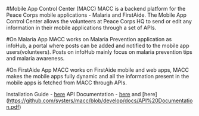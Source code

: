 #Mobile App Control Center (MACC)
MACC is a backend platform for the Peace Corps mobile applications - Malaria and FirstAide. The Mobile App Control Center allows the volunteers at Peace Corps HQ to send or edit any information in their mobile applications through a set of APIs.

#On Malaria App
MACC works on Malaria Prevention application as infoHub, a portal where posts can be added and notified to the mobile app users(volunteers). Posts on infoHub mainly focus on malaria prevention tips and malaria awareness.

#On FirstAide App
MACC works on FirstAide mobile and web apps, MACC makes the mobile apps fully dynamic and all the information present in the mobile apps is fetched from MACC through APIs.


Installation Guide - [here](https://github.com/systers/macc/blob/develop/docs/Installation%20Guide.md)
API Documentation -  [here](https://docs.google.com/document/d/1uQ42HQGIEOWoD-PtRRGoKLN15S-EhEkWgsIxiceNMGI/edit?usp=sharing) and [here] (https://github.com/systers/macc/blob/develop/docs/API%20Documentation.pdf)
